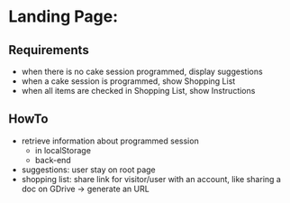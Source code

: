 # Landing Page:
## Requirements
- when there is no cake session programmed, display suggestions
- when a cake session is programmed, show Shopping List
- when all items are checked in Shopping List, show Instructions
## HowTo
- retrieve information about programmed session
  - in localStorage
  - back-end
- suggestions: user stay on root page
- shopping list: share link for visitor/user with an account, like sharing a doc on GDrive -> generate an URL